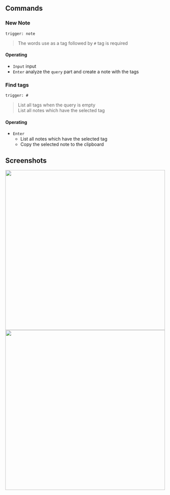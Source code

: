 ## Commands
### New Note
`trigger: note`    
> The words use as a tag followed by `#`
> tag is required

#### Operating
- `Input` input
- `Enter` analyze the `query` part and create a note with the tags

### Find tags
`trigger: #`
> List all tags when the query is empty    
> List all notes which have the selected tag

#### Operating
- `Enter`
    - List all notes which have the selected tag
    - Copy the selected note to the clipboard

## Screenshots
<img src="https://i.imgur.com/vRyGyVA.png" width="500" />

<img src="https://i.imgur.com/5nqqfo1.png" width="500" />
